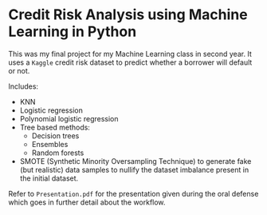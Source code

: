 # Credit Risk Analysis using Machine Learning in Python

This was my final project for my Machine Learning class in second year. It uses a `Kaggle` credit risk dataset to predict whether a borrower will default or not.

Includes:
- KNN
- Logistic regression
- Polynomial logistic regression
- Tree based methods:
  - Decision trees
  - Ensembles
  - Random forests 
- SMOTE (Synthetic Minority Oversampling Technique) to generate fake (but realistic) data samples to nullify the dataset imbalance present in the initial dataset.

Refer to `Presentation.pdf` for the presentation given during the oral defense which goes in further detail about the workflow.